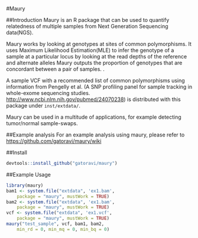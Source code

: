 #Maury

##Introduction
Maury is an R package that can be used to quantify relatedness of
multiple samples from Next Generation Sequencing data(NGS).

Maury works by looking at genotypes at sites of
common polymorphisms. It uses Maximum Likelihood Estimation(MLE)
to infer the genotype of a sample at a particular
locus by looking at the read depths of the reference and 
alternate alleles Maury outputs the proportion of
genotypes that are concordant between a pair of samples. .

A sample VCF with a recommended list of common polymorphisms
using information from Pengelly et al. (A SNP profiling panel for sample tracking in whole-exome sequencing studies.
http://www.ncbi.nlm.nih.gov/pubmed/24070238) is distributed with this package under `inst/extdata/`.

Maury can be used in a multitude
of applications, for example detecting tumor/normal
sample-swaps.

##Example analysis
For an example analysis using maury, please refer to
https://github.com/gatoravi/maury/wiki

##Install
```r
devtools::install_github("gatoravi/maury")
```

##Example Usage
```r
library(maury)
bam1 <- system.file("extdata", 'ex1.bam',
    package = "maury", mustWork = TRUE)
bam2 <- system.file("extdata", 'ex1.bam',
    package = "maury", mustWork = TRUE)
vcf <- system.file("extdata", 'ex1.vcf',
    package = "maury", mustWork = TRUE)
maury("test_sample", vcf, bam1, bam2,
    min_rd = 0, min_mq = 0, min_bq = 0)
```


